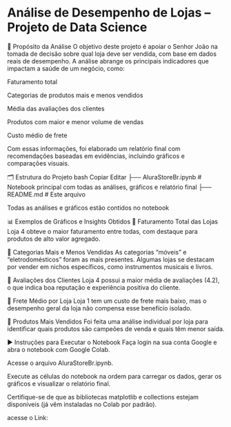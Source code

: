 # Análise de Desempenho de Lojas – Projeto de Data Science

🎯 Propósito da Análise
O objetivo deste projeto é apoiar o Senhor João na tomada de decisão sobre qual loja deve ser vendida, com base em dados reais de desempenho. A análise abrange os principais indicadores que impactam a saúde de um negócio, como:

Faturamento total

Categorias de produtos mais e menos vendidos

Média das avaliações dos clientes

Produtos com maior e menor volume de vendas

Custo médio de frete

Com essas informações, foi elaborado um relatório final com recomendações baseadas em evidências, incluindo gráficos e comparações visuais.

🗂️ Estrutura do Projeto
bash
Copiar
Editar
├── AluraStoreBr.ipynb         # Notebook principal com todas as análises, gráficos e relatório final
├── README.md                   # Este arquivo

Todas as análises e gráficos estão contidos no notebook


📊 Exemplos de Gráficos e Insights Obtidos
🔸 Faturamento Total das Lojas
Loja 4 obteve o maior faturamento entre todas, com destaque para produtos de alto valor agregado.

🔸 Categorias Mais e Menos Vendidas
As categorias “móveis” e “eletrodomésticos” foram as mais presentes. Algumas lojas se destacam por vender em nichos específicos, como instrumentos musicais e livros.

🔸 Avaliações dos Clientes
Loja 4 possui a maior média de avaliações (4.2), o que indica boa reputação e experiência positiva do cliente.

🔸 Frete Médio por Loja
Loja 1 tem um custo de frete mais baixo, mas o desempenho geral da loja não compensa esse benefício isolado.

🔸 Produtos Mais Vendidos
Foi feita uma análise individual por loja para identificar quais produtos são campeões de venda e quais têm menor saída.

▶️ Instruções para Executar o Notebook
Faça login na sua conta Google e abra o notebook com Google Colab.

Acesse o arquivo AluraStoreBr.ipynb.

Execute as células do notebook na ordem para carregar os dados, gerar os gráficos e visualizar o relatório final.

Certifique-se de que as bibliotecas matplotlib e collections estejam disponíveis (já vêm instaladas no Colab por padrão).

acesse o Link: 

